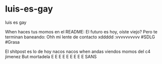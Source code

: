 # luis-es-gay
luis es gay

When haces tus momos en el README:
El futuro es hoy, oíste viejo?
Pero te terminan baneando:
Ohh mi lente de contacto
xddddd :vvvvvvvvvv
#SDLG #Grasa

El shitpost es lo de hoy nacos nacos 
when andas viendos momos del c4 jimenez
But mortadela E E E E E E E E E SANS